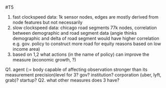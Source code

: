 #T5
1. fast clockspeed data: 1k sensor nodes, edges are mostly derived from node features but not necessarily
2. slow clockspeed data: chicago road segments 77k nodes, correlation between demographic and road segment data (angie thinks demographic and delta of road segment would have higher correlation e.g. gov. policy to construct more road for equity reasons based on low income area)
3. based on 1,2 what actions (in the name of policy) can improve the measure (economic growth, ?)

Q1. agent (:= body capable of affecting observation stronger than its measurement precision)level for 3? gov? institution? corporation (uber, lyft, grab)? startup? 
Q2. what other measures does 3 have?